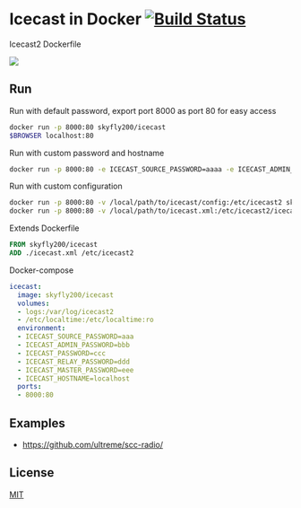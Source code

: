 # Icecast in Docker [![Build Status](https://travis-ci.org/moul/docker-icecast.svg?branch=master)](https://travis-ci.org/moul/docker-icecast)

Icecast2 Dockerfile

[![](http://dockeri.co/image/moul/icecast)](https://index.docker.io/u/moul/icecast/)

## Run

Run with default password, export port 8000 as port 80 for easy access

```bash
docker run -p 8000:80 skyfly200/icecast
$BROWSER localhost:80
```

Run with custom password and hostname

```bash
docker run -p 8000:80 -e ICECAST_SOURCE_PASSWORD=aaaa -e ICECAST_ADMIN_PASSWORD=bbbb -e ICECAST_PASSWORD=cccc -e ICECAST_RELAY_PASSWORD=dddd -e ICECAST_MASTER_PASSWORD=eeee -e ICECAST_HOSTNAME=localhost moul/icecast
```

Run with custom configuration

```bash
docker run -p 8000:80 -v /local/path/to/icecast/config:/etc/icecast2 skyfly200/icecast
docker run -p 8000:80 -v /local/path/to/icecast.xml:/etc/icecast2/icecast.xml skyfly200/icecast
```

Extends Dockerfile

```Dockerfile
FROM skyfly200/icecast
ADD ./icecast.xml /etc/icecast2
```

Docker-compose

```yaml
icecast:
  image: skyfly200/icecast
  volumes:
  - logs:/var/log/icecast2
  - /etc/localtime:/etc/localtime:ro
  environment:
  - ICECAST_SOURCE_PASSWORD=aaa
  - ICECAST_ADMIN_PASSWORD=bbb
  - ICECAST_PASSWORD=ccc
  - ICECAST_RELAY_PASSWORD=ddd
  - ICECAST_MASTER_PASSWORD=eee
  - ICECAST_HOSTNAME=localhost
  ports:
  - 8000:80
```

## Examples

- https://github.com/ultreme/scc-radio/


## License

[MIT](https://github.com/moul/docker-icecast/blob/master/LICENSE.md)
